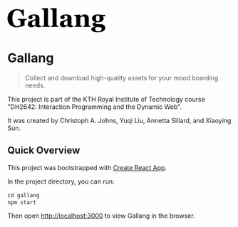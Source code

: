 <img align="center" src="src/logo.svg">

# Gallang

> Collect and download high-quality assets for your mood boarding needs.

This project is part of the KTH Royal Institute of Technology course "DH2642: Interaction Programming and the Dynamic Web".

It was created by Christoph A. Johns, Yuqi Liu, Annetta Sillard, and Xiaoying Sun.

## Quick Overview

This project was bootstrapped with [Create React App](https://github.com/facebook/create-react-app).

In the project directory, you can run:

```
cd gallang
npm start
```

Then open [http://localhost:3000](http://localhost:3000) to view Gallang in the browser.